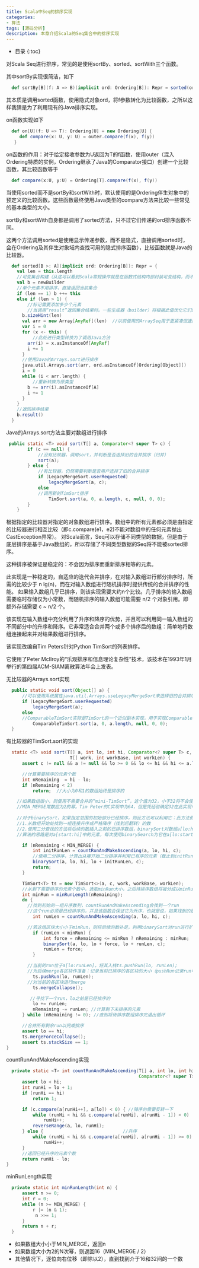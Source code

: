 ```yaml
---
title: Scala中Seq的排序实现
categories:
- 算法
tags: [源码分析]
description: 本章介绍Scala的Seq集合中的排序实现
---
```


* 目录
{:toc}

对Scala Seq进行排序，常见的是使用sortBy、sorted、sortWith三个函数。

其中sortBy实现很简洁，如下
```scala
  def sortBy[B](f: A => B)(implicit ord: Ordering[B]): Repr = sorted(ord on f)
```

其本质是调用sorted函数，使用隐式对象ord，将f参数转化为比较函数，之所以这样我猜是为了利用现有的Java排序实现。

on函数实现如下
```scala
  def on[U](f: U => T): Ordering[U] = new Ordering[U] {
     def compare(x: U, y: U) = outer.compare(f(x), f(y))
   }
```

on函数的作用：对于给定接收参数为U返回为T的f函数，使用outer（混入Ordering特质的实例，Ordering继承了Java的Comparator接口）创建一个比较函数，其比较函数等于
```scala
  def compare(x:U, y:U) = Ordering[T].compare(f(x), f(y))
```

当使用sorted而不是sortBy和sortWith时，默认使用的是Ordering伴生对象中的预定义的比较函数。这些函数最终使用Java类型的compare方法来比较一些常见的基本类型的大小。

sortBy和sortWith自身都是调用了sorted方法，只不过它们传递的ord排序函数不同。

这两个方法调用sorted是使用显示传递参数，而不是隐式，直接调用sorted时，会在Ordering及其伴生对象域内查找可用的隐式排序函数），比较函数就是Java的比较器。
```scala
  def sorted[B >: A](implicit ord: Ordering[B]): Repr = {
    val len = this.length
    //可变集合构建（从这可以看到Scala常规操作就是在函数式结构内部封装可变结构，而不对用户暴露可变性）
    val b = newBuilder
    //单个元素不用排序，直接返回当前集合
    if (len == 1) b ++= this
    else if (len > 1) {
        //标记需要添加多少个元素
        //当调用“result”返回集合结果时。一些生成器（builder）将根据此值优化它们的表示。如Set对个数为0~4的集合会进行优化处理
      b.sizeHint(len)
      val arr = new Array[AnyRef](len)  //以前使用的ArraySeq用于更紧凑但速度较慢的代码
      var i = 0
      for (x <- this) {
          //此处进行类型转换为了调用Java方法
        arr(i) = x.asInstanceOf[AnyRef]
        i += 1
      }
      //使用Java的Arrays.sort进行排序
      java.util.Arrays.sort(arr, ord.asInstanceOf[Ordering[Object]])
      i = 0
      while (i < arr.length) {
          //重新转换为原类型
        b += arr(i).asInstanceOf[A]
        i += 1
      }
    }
    //返回排序结果
    b.result()
  }
```

Java的Arrays.sort方法主要对数组进行排序
```java
 public static <T> void sort(T[] a, Comparator<? super T> c) {
        if (c == null) {
            //没有比较器，调用sort，并判断是否选择旧的合并排序（归并）
            sort(a);
        } else {
            //有比较器，仍然需要判断是否用户选择了旧的合并排序
            if (LegacyMergeSort.userRequested)
                legacyMergeSort(a, c);
            else
            //调用新的TimSort排序
                TimSort.sort(a, 0, a.length, c, null, 0, 0);
        }
    }
```

根据指定的比较器对指定的对象数组进行排序。数组中的所有元素都必须是由指定的比较器进行相互比较（即c.compare(e1，e2)不能对数组中的任何元素抛出CastException异常）。
对Scala而言，Seq可以存储不同类型的数据，但是由于底层排序是基于Java数组的，所以存储了不同类型数据的Seq将不能被sorted排序。

这种排序被保证是稳定的：不会因为排序而重新排序相等的元素。

此实现是一种稳定的，自适应的迭代合并排序，在对输入数组进行部分排序时，所需的比较少于 n lg(n)，而在对输入数组进行随机排序时提供传统的合并排序的性能。
如果输入数组几乎已排序，则该实现需要大约n个比较。几乎排序的输入数组需要临时存储仅为小常数，而随机排序的输入数组可能需要 n/2 个对象引用。即额外存储需要 c ~ n/2 个。

该实现在输入数组中充分利用了升序和降序的优势，并且可以利用同一输入数组的不同部分中的升序和降序。它非常适合合并两个或多个排序后的数组：简单地将数组连接起来并对结果数组进行排序。

该实现改编自Tim Peters针对Python TimSort的列表排序。

它使用了Peter McIlroy的“乐观排序和信息理论复杂性”技术，该技术在1993年1月举行的第四届ACM-SIAM离散算法年会上发表。

无比较器的Arrays.sort实现
```java
  public static void sort(Object[] a) {
      //可以使用系统属性java.util.Arrays.useLegacyMergeSort来选择旧的合并排序实现
      if (LegacyMergeSort.userRequested)
          legacyMergeSort(a);
      else
      //ComparableTimSort实际是TimSort的一个近似副本实现，用于实现Comparable的对象数组，而不是使用显式比较器。很显然，这就是一个没有比较器的TimSort，不对其进行讨论。
          ComparableTimSort.sort(a, 0, a.length, null, 0, 0);
  }
```

有比较器的TimSort.sort的实现
```java
  static <T> void sort(T[] a, int lo, int hi, Comparator<? super T> c,
                        T[] work, int workBase, int workLen) {
      assert c != null && a != null && lo >= 0 && lo <= hi && hi <= a.length;

      //计算需要排序的元素个数  
      int nRemaining  = hi - lo;
      if (nRemaining < 2)
          return;  //大小为0和1的数组始终是排序的

    //如果数组很小，则使用不需要合并的“mini-TimSort”，这个值为32，小于32将不会使用归并，而使用binarySort（二分排序， 它需要O(nlogn)次比较，但是最坏的情况需要O(n^2)次数据移动）
    //MIN_MERGE常数应为2的幂。Tim Peter的C实现中为64，但是凭经验确定32在此实现中能更好地工作。 万一您将此常量设置为一个不是2的幂的数字，则需要更改minRunLength计算
    
    //对于binarySort，如果指定范围的初始部分已经排序，则此方法可以利用它：此方法假定索引lo（包含）到start（不包含）中的元素已经排序。
    //1.从数组开始处找到一组连接升序或严格降序（找到后翻转）的数
    //2.使用二分查找的方法将后续的数插入之前的已排序数组，binarySort对数组a[lo:hi]进行排序，并且a[lo:start]是已经排好序的。
    //算法的思路是对a[start:hi]中的元素，每次使用binarySearch为它在a[lo:start]中找到相应位置，并插入。

      if (nRemaining < MIN_MERGE) {
          int initRunLen = countRunAndMakeAscending(a, lo, hi, c);
          //使用二分排序，计算出从哪开始二分排序并利用已有序的元素（截止到initRunLen，数组一定是升序的）
          binarySort(a, lo, hi, lo + initRunLen, c);
          return;
      }

      TimSort<T> ts = new TimSort<>(a, c, work, workBase, workLen);
      //从剩下需要排序的元素个数中，选取minRun大小，之后待排序数组将被分成以minRun大小为区块的一块块子数组
      int minRun = minRunLength(nRemaining);
      do {
        //找到初始的一组升序数列，countRunAndMakeAscending会找到一个run
        //这个run必须是已经排序的，并且该函数会保证它为升序，也就是说，如果找到的是一个降序的，会对其进行翻转
          int runLen = countRunAndMakeAscending(a, lo, hi, c);

        //若这组区块大小小于minRun，则将后续的数补足，利用binarySort对run进行扩展，并且扩展后，run仍然是有序的
          if (runLen < minRun) {
              int force = nRemaining <= minRun ? nRemaining : minRun;
              binarySort(a, lo, lo + force, lo + runLen, c);
              runLen = force;
          }

        //当前的run位于a[lo:runLen]，将其入栈ts.pushRun(lo, runLen);
        //为后续merge各区块作准备：记录当前已排序的各区块的大小（pushRun记录run中元素索引和元素个数）
          ts.pushRun(lo, runLen);
        //对当前的各区块进行merge
          ts.mergeCollapse();

         //寻找下一个run，lo之前是已经排序的
          lo += runLen;
          nRemaining -= runLen; //计算剩下未排序的元素
      } while (nRemaining != 0); //直到将待排序数组排序完退出循环

      //合并所有剩余run以完成排序
      assert lo == hi;
      ts.mergeForceCollapse();
      assert ts.stackSize == 1;
}
```

countRunAndMakeAscending实现
```java
  private static <T> int countRunAndMakeAscending(T[] a, int lo, int hi,
                                                  Comparator<? super T> c) {
      assert lo < hi;
      int runHi = lo + 1;
      if (runHi == hi)
          return 1;

      if (c.compare(a[runHi++], a[lo]) < 0) { //降序的需要反转一下
          while (runHi < hi && c.compare(a[runHi], a[runHi - 1]) < 0)
              runHi++;
          reverseRange(a, lo, runHi);
      } else {                              //升序
          while (runHi < hi && c.compare(a[runHi], a[runHi - 1]) >= 0)
              runHi++;
      }
      //返回已经升序的元素个数
      return runHi - lo;
}
```

minRunLength实现
```java
  private static int minRunLength(int n) {
      assert n >= 0;
      int r = 0;     
      while (n >= MIN_MERGE) {
          r |= (n & 1);
           n >>= 1;
      }
      return n + r;
  }
```

- 如果数组大小小于MIN_MERGE，返回n
- 如果数组大小为2的N次幂，则返回16（MIN_MERGE / 2）
- 其他情况下，逐位向右位移（即除以2），直到找到介于16和32间的一个数